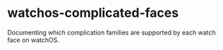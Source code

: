 # watchos-complicated-faces
Documenting which complication families are supported by each watch face on watchOS.
